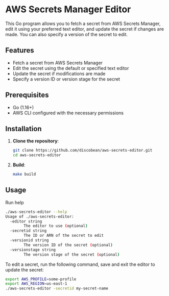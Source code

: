 # AWS Secrets Manager Editor

This Go program allows you to fetch a secret from AWS Secrets Manager, 
edit it using your preferred text editor, and update the secret if 
changes are made. You can also specify a version of the secret to edit.

## Features
- Fetch a secret from AWS Secrets Manager
- Edit the secret using the default or specified text editor
- Update the secret if modifications are made
- Specify a version ID or version stage for the secret

## Prerequisites
- Go (1.16+)
- AWS CLI configured with the necessary permissions

## Installation
1. **Clone the repository**:
    ```sh
    git clone https://github.com/discobean/aws-secrets-editor.git
    cd aws-secrets-editor
    ```

2. **Build**:
    ```sh
    make build
    ```

## Usage
Run help

```sh
./aws-secrets-editor --help
Usage of ./aws-secrets-editor:
  -editor string
    	The editor to use (optional)
  -secretid string
    	The ID or ARN of the secret to edit
  -versionid string
    	The version ID of the secret (optional)
  -versionstage string
    	The version stage of the secret (optional)
```

To edit a secret, run the following command, save and exit the editor to update the secret:
```sh
export AWS_PROFILE=some-profile
export AWS_REGION=us-east-1
./aws-secrets-editor -secretid my-secret-name
```